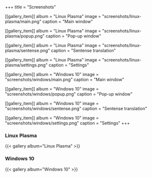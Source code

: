 +++
title = "Screenshots"

[[gallery_item]]
album = "Linux Plasma"
image = "screenshots/linux-plasma/main.png"
caption = "Main window"

[[gallery_item]]
album = "Linux Plasma"
image = "screenshots/linux-plasma/popup.png"
caption = "Pop-up window"

[[gallery_item]]
album = "Linux Plasma"
image = "screenshots/linux-plasma/sentense.png"
caption = "Sentense translation"

[[gallery_item]]
album = "Linux Plasma"
image = "screenshots/linux-plasma/settings.png"
caption = "Settings"

[[gallery_item]]
album = "Windows 10"
image = "screenshots/windows/main.png"
caption = "Main window"

[[gallery_item]]
album = "Windows 10"
image = "screenshots/windows/popup.png"
caption = "Pop-up window"

[[gallery_item]]
album = "Windows 10"
image = "screenshots/windows/sentense.png"
caption = "Sentense translation"

[[gallery_item]]
album = "Windows 10"
image = "screenshots/windows/settings.png"
caption = "Settings"
+++

### Linux Plasma

{{< gallery album="Linux Plasma" >}}

### Windows 10

{{< gallery album="Windows 10" >}}
